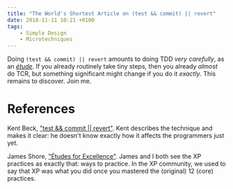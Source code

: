 ```yaml
---
title: "The World's Shortest Article on (test && commit) || revert"
date: 2018-11-11 10:21 +0100
tags:
    - Simple Design
    - Microtechniques
---
```


Doing `(test && commit) || revert` amounts to doing TDD _very carefully_, as an [_&eacute;tude_](https://www.jamesshore.com/Blog/Etudes-for-Excellence.html). If you already routinely take tiny steps, then you already _almost_ do TCR, but something significant might change if you do it _exactly_. This remains to discover. Join me.

# References

Kent Beck, ["test && commit || revert"](https://medium.com/@kentbeck_7670/test-commit-revert-870bbd756864). Kent describes the technique and makes it clear: he doesn't know exactly how it affects the programmers just yet.

James Shore, ["&Eacute;tudes for Excellence"](https://www.jamesshore.com/Blog/Etudes-for-Excellence.html). James and I both see the XP practices as exactly that: ways to practice. In the XP community, we used to say that XP was what you did once you mastered the (original) 12 (core) practices.